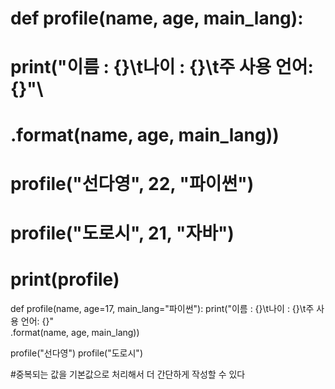 # def profile(name, age, main_lang):
#     print("이름 : {}\t나이 : {}\t주 사용 언어: {}"\
#         .format(name, age, main_lang))

# profile("선다영", 22, "파이썬")
# profile("도로시", 21, "자바")

# print(profile)
 
def profile(name, age=17, main_lang="파이썬"):
    print("이름 : {}\t나이 : {}\t주 사용 언어: {}"\
        .format(name, age, main_lang))
    

profile("선다영")
profile("도로시")

#중복되는 값을 기본값으로 처리해서 더 간단하게 작성할 수 있다
